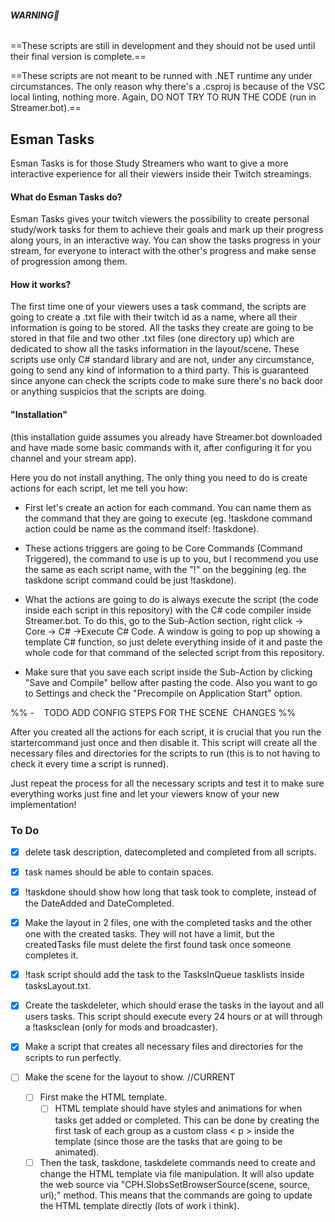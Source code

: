 ###### **WARNING**🔴

==These scripts are still in development and they should not be used until their final version is complete.==

==These scripts are not meant to be runned with .NET runtime any under circumstances. The only reason why there's a .csproj is because of the VSC local linting, nothing more. Again, DO NOT TRY TO RUN THE CODE (run in Streamer.bot).==

## **Esman Tasks**

Esman Tasks is for those Study Streamers who want to give a more interactive experience for all their viewers inside their Twitch streamings.

#### What do Esman Tasks do?

Esman Tasks gives your twitch viewers the possibility to create personal study/work tasks for them to achieve their goals and mark up their progress along yours, in an interactive way. You can show the tasks progress in your stream, for everyone to interact with the other's progress and make sense of progression among them.

  

#### How it works?

The first time one of your viewers uses a task command, the scripts are going to create a .txt file with their twitch id as a name, where all their information is going to be stored. All the tasks they create are going to be stored in that file and two other .txt files (one directory up) which are dedicated to show all the tasks information in the layout/scene.
These scripts use only C# standard library and are not, under any circumstance, going to send any kind of information to a third party. This is guaranteed since anyone can check the scripts code to make sure there's no back door or anything suspicios that the scripts are doing.

#### "Installation"

(this installation guide assumes you already have Streamer.bot downloaded and have made some basic commands with it, after configuring it for you channel and your stream app).

  

Here you do not install anything. The only thing you need to do is create actions for each script, let me tell you how:

- First let's create an action for each command. You can name them as the command that they are going to execute (eg. !taskdone command action could be name as the command itself: !taskdone).

- These actions triggers are going to be Core Commands (Command Triggered), the command to use is up to you, but I recommend you use the same as each script name, with the "!" on the beggining (eg. the taskdone script command could be just !taskdone).

- What the actions are going to do is always execute the script (the code inside each script in this repository) with the C# code compiler inside Streamer.bot. To do this, go to the Sub-Action section, right click -> Core -> C# ->Execute C# Code. A window is going to pop up showing a template C# function, so just delete everything inside of it and paste the whole code for that command of the selected script from this repository.

- Make sure that you save each script inside the Sub-Action by clicking "Save and Compile" bellow after pasting the code. Also you want to go to Settings and check the "Precompile on Application Start" option.

%% -    TODO ADD CONFIG STEPS FOR THE SCENE  CHANGES %%  

After you created all the actions for each script, it is crucial that you run the startercommand just once and then disable it. This script will create all the necessary files and directories for the scripts to run (this is to not having to check it every time a script is runned).

Just repeat the process for all the necessary scripts and test it to make sure everything works just fine and let your viewers know of your new implementation!

  

### To Do

- [X] delete task description, datecompleted and completed from all scripts.

- [X] task names should be able to contain spaces.

- [X] !taskdone should show how long that task took to complete, instead of the DateAdded and DateCompleted. 

- [X] Make the layout in 2 files, one with the completed tasks and the other one with the created tasks. They will not have a limit, but the createdTasks file must delete the first found task once someone completes it.

- [X] !task script should add the task to the TasksInQueue tasklists inside tasksLayout.txt.

- [X] Create the taskdeleter, which should erase the tasks in the layout and all users tasks. This script should execute every 24 hours or at will through a !tasksclean (only for mods and broadcaster).

- [X] Make a script that creates all necessary files and directories for the scripts to run perfectly.

- [ ] Make the scene for the layout to show. //CURRENT
    - [ ] First make the HTML template.
        - [ ] HTML template should have styles and animations for when tasks get added or completed. This can be done by creating the first task of each group as a custom class < p > inside the template (since those are the tasks that are going to be animated).
    - [ ] Then the task, taskdone, taskdelete commands need to create and change the HTML template via file manipulation. It will also update the web source via "CPH.SlobsSetBrowserSource(scene, source, url);" method. This means that the commands are going to update the HTML template directly (lots of work i think).
